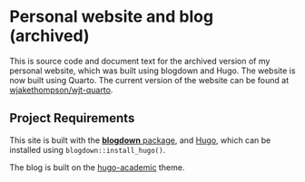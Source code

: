 Personal website and blog (archived)
=======================

This is source code and document text for the archived version of my personal website, which was built using blogdown and Hugo.
The website is now built using Quarto.
The current version of the website can be found at [wjakethompson/wjt-quarto](https://github.com/wjakethompson/wjt-quarto).

Project Requirements
--------------------

This site is built with the [**blogdown** package](https://github.com/rstudio/blogdown), and [Hugo](https://gohugo.io/), which can be installed using `blogdown::install_hugo()`.

The blog is built on the [hugo-academic](https://github.com/gcushen/hugo-academic) theme.
